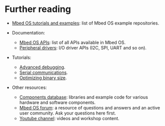 # Further reading

- [Mbed OS tutorials and examples](../tutorials/index.html): list of Mbed OS example repositories.

- Documentation:
    - [Mbed OS APIs](../apis/index.html): list of all APIs available in Mbed OS.
    - [Peripheral drivers](../apis/drivers.html): I/O driver APIs (I2C, SPI, UART and so on).

- Tutorials:
    - [Advanced debugging](../tutorials/debugging.html).
    - [Serial communications](../tutorials/serial-communication.html).
    - [Optimizing binary size](../tutorials/optimizing.html).

- Other resources:
    - [Components database](https://os.mbed.com/components/): libraries and example code for various hardware and software components.
    - [Mbed OS forum](https://os.mbed.com/forum/): a resource of questions and answers and an active user community. Ask your questions here first.
    - [Youtube channel](http://youtube.com/armmbed): videos and workshop content.
